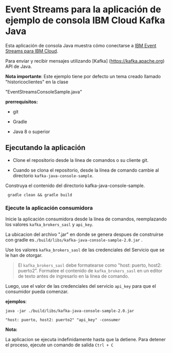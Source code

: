   

# Event Streams para la aplicación de ejemplo de consola IBM Cloud Kafka Java

  

Esta aplicación de consola Java muestra cómo conectarse a [IBM Event Streams para IBM Cloud](https://cloud.ibm.com/docs/services/EventStreams?topic=eventstreams-getting_started).

Para enviar y recibir mensajes utilizando [Kafka] (https://kafka.apache.org) API de Java.

  
  

__Nota importante__: Este ejemplo tiene por defecto un tema creado llamado "historicoclientes" en la clase

"EventStreamsConsoleSample.java"

  

**prerrequisitos:**

  

- git

- Gradle

- Java 8 o superior

  
  

## Ejecutando la aplicación

  

- Clone el repositorio desde la línea de comandos o su cliente git.

- Cuando se clona el repositorio, desde la línea de comando cambie al directorio `kafka-java-console-sample`.

  

Construya el contenido del directorio kafka-java-console-sample.

  
```
 gradle clean && gradle build
```
  

### **Ejecute la aplicación consumidora**

  

Inicie la aplicación consumidora desde la línea de comandos, reemplazando los valores `kafka_brokers_sasl` y `api_key`.

  

La ubicacion del archivo ".jar" en donde se genera despues de construirse con gradle es`./build/libs/kafka-java-console-sample-2.0.jar` .

  
  

Use los valores `kafka_brokers_sasl` de las credenciales del Servicio que se le han de otorgar.

  

>El `kafka_brokers_sasl` debe formatearse como "host: puerto, host2: puerto2". Formatee el contenido de `kafka_brokers_sasl` en un editor de texto antes de ingresarlo en la línea de comando.

  

Luego, use el valor de las credenciales del servicio `api_key` para que el consumidor pueda comenzar.

  

__ejemplos__:

  
```
java -jar ./build/libs/kafka-java-console-sample-2.0.jar
```
```
"host: puerto, host2: puerto2" "api_key" -consumer
```
  

__Nota:__

La aplicacion se ejecuta indefinidamente hasta que la detiene. Para detener el proceso, ejecute un comando de salida `Ctrl + C`
